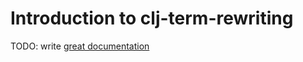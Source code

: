 # Introduction to clj-term-rewriting

TODO: write [great documentation](http://jacobian.org/writing/what-to-write/)
